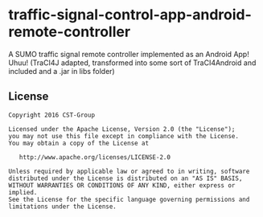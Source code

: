 # traffic-signal-control-app-android-remote-controller
A SUMO traffic signal remote controller implemented as an Android App! Uhuu! (TraCI4J adapted, transformed into some sort of TraCI4Android and included and a .jar in libs folder)

License
--------

    Copyright 2016 CST-Group

    Licensed under the Apache License, Version 2.0 (the "License");
    you may not use this file except in compliance with the License.
    You may obtain a copy of the License at

       http://www.apache.org/licenses/LICENSE-2.0

    Unless required by applicable law or agreed to in writing, software
    distributed under the License is distributed on an "AS IS" BASIS,
    WITHOUT WARRANTIES OR CONDITIONS OF ANY KIND, either express or implied.
    See the License for the specific language governing permissions and
    limitations under the License.
